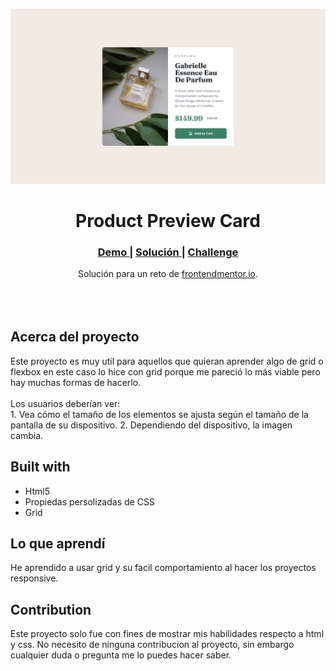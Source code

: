 <img src="./design/desktop-design.jpg?raw=true"></img>

<h1 align="center">Product Preview Card</h1>

<div align="center">
  <h3>
    <a href="https://ramiromtz.github.io/Frontend-Mentor/product-preview-card-component-main/index.html" color="white">
      Demo
    </a>
    <span> | </span>
    <a href="https://www.frontendmentor.io/solutions/calculator-app-QeAU-DdsSj">
      Solución
    </a>
   <span> | </span>
    <a href="https://www.frontendmentor.io/solutions/result-summary-component-using-grid-6bQJHKmP1c">
      Challenge
    </a>
  </h3>
</div>
<div align="center">
  Solución para un reto de  <a href="https://www.frontendmentor.io/" target="_blank">frontendmentor.io</a>.
</div>
<br>
<br>
<br>

## Acerca del proyecto

<p>Este proyecto es muy util para aquellos que quieran aprender algo de grid o flexbox en este caso lo hice con grid porque me pareció lo más viable pero hay muchas formas de hacerlo.
<br><br>Los usuarios deberían ver:
<br>
1. Vea cómo el tamaño de los elementos se ajusta según el tamaño de la pantalla de su dispositivo.
2. Dependiendo del dispositivo, la imagen cambia.


## Built with

- Html5
- Propiedas persolizadas de CSS
- Grid

## Lo que aprendí

He aprendido a usar grid y su facil comportamiento al hacer los proyectos responsive.

## Contribution

Este proyecto solo fue con fines de mostrar mis habilidades respecto a html y css. No necesito de ninguna contribucion al proyecto, sin embargo cualquier duda o pregunta me lo puedes hacer saber.